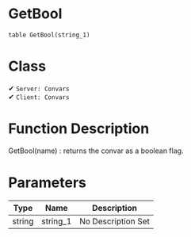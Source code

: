 # GetBool
```
table GetBool(string_1)
```
# Class
✔ `Server: Convars`  
✔ `Client: Convars`  

# Function Description
GetBool(name) : returns the convar as a boolean flag.
# Parameters
Type|Name|Description
--|--|--
string|string_1|No Description Set
